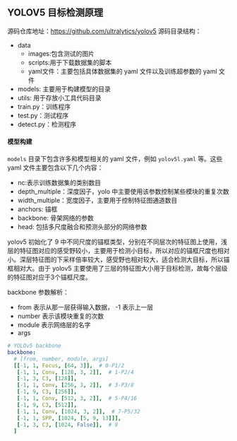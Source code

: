 ## YOLOV5 目标检测原理

源码仓库地址：https://github.com/ultralytics/yolov5
源码目录结构：
- data
  - images:包含测试的图片
  - scripts:用于下载数据集的脚本
  - yaml文件：主要包括具体数据集的 yaml 文件以及训练超参数的 yaml 文件
- models: 主要用于构建模型的目录
- utils: 用于存放小工具代码目录
- train.py：训练程序
- test.py：测试程序
- detect.py：检测程序

#### 模型构建

`models` 目录下包含许多和模型相关的 yaml 文件，例如 `yolov5l.yaml` 等。这些 yaml 文件主要包含以下几个内容：
- nc:表示训练数据集的类别数目
- depth_multiple：深度因子，yolo 中主要使用该参数控制某些模块的重复次数
- width_multiple：宽度因子，主要用于控制特征图通道数目
- anchors: 锚框
- backbone: 骨架网络的参数
- head: 包括多尺度融合和预测头部分的网络参数

yolov5 初始化了 9 中不同尺度的锚框类型，分别在不同层次的特征图上使用，浅层的特征图对应的感受野较小，主要用于检测小目标，所以对应的锚框尺度也相对小。深层特征图的下采样倍率较大，感受野也相对较大，适合检测大目标，所以锚框相对大。由于 yolov5 主要使用了三层的特征图大小用于目标检测，故每个层级的特征图对应于3个锚框尺度。

backbone 参数解析：
- from 表示从那一层获得输入数据， -1 表示上一层
- number 表示该模块重复的次数
- module 表示网络层的名字
- args 
```yaml
# YOLOv5 backbone
backbone:
  # [from, number, module, args]
  [[-1, 1, Focus, [64, 3]],  # 0-P1/2
   [-1, 1, Conv, [128, 3, 2]],  # 1-P2/4
   [-1, 3, C3, [128]],
   [-1, 1, Conv, [256, 3, 2]],  # 3-P3/8
   [-1, 9, C3, [256]],
   [-1, 1, Conv, [512, 3, 2]],  # 5-P4/16
   [-1, 9, C3, [512]],
   [-1, 1, Conv, [1024, 3, 2]],  # 7-P5/32
   [-1, 1, SPP, [1024, [5, 9, 13]]],
   [-1, 3, C3, [1024, False]],  # 9
  ]
```

